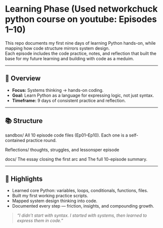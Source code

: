 # Learning Phase (Used networkchuck python course on youtube: Episodes 1–10)
This repo documents my first nine days of learning Python hands-on, while mapping
how code structure mirrors system design.  
Each episode includes the code practice, notes, and reflection that built the base
for my future learning and building with code as a meduim.

---

## 🧠 Overview
- **Focus:** Systems thinking → hands-on coding.
- **Goal:** Learn Python as a language for expressing logic, not just syntax.
- **Timeframe:** 9 days of consistent practice and reflection.

---

## 📚 Structure
 sandbox/  All 10 episode code files (Ep01–Ep10). Each one is a self-contained practice round. 
 
 
 Reflections/ thoughts, struggles, and lessonsper episode 

 
 docs/  The essay closing the first arc and The full 10-episode summary. 


---

## 🧩 Highlights
- Learned core Python: variables, loops, conditionals, functions, files.
- Built my first working practice scripts.
- Mapped system design thinking into code.
- Documented every step — friction, insights, and compounding growth.
 

> _“I didn’t start with syntax. I started with systems, then learned to express them in code.”_
